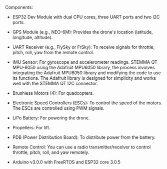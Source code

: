 Components:

* ESP32 Dev Module with dual CPU cores, three UART ports and two I2C ports.

* GPS Module (e.g., NEO-6M): Provides the drone's location (latitude, longitude, altitude).

* UART Receiver (e.g., FlySky or FrSky): To receive signals for throttle, pitch, roll, yaw from the remote control.

* IMU Sensor: For gyroscope and accelerometer readings. STEMMA QT MPU-6050 using the Adafruit MPU6050 library, the process involves integrating the Adafruit MPU6050 library and modifying the code to use its functions. The Adafruit library is designed for simplicity and works well with the STEMMA QT I2C connector.

* Brushless Motors (4): For quadcopters.

* Electronic Speed Controllers (ESCs): To control the speed of the motors. The ESCs are controlled using PWM signals.
 
* LiPo Battery: For powering the drone.

* Propellers: For lift.

* PDB (Power Distribution Board): To distribute power from the battery.

* Remote Control: You can use a radio transmitter/receiver to control throttle, pitch, roll, and yaw remotely.

* Arduino v3.0.0 with FreeRTOS and ESP32 core 3.0.5
